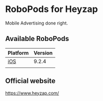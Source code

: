 # RoboPods for Heyzap

Mobile Advertising done right.

## Available RoboPods

| Platform    | Version |
|-------------|---------|
| [iOS](ios/) | 9.2.4   |
|             |         |

## Official website

https://www.heyzap.com/